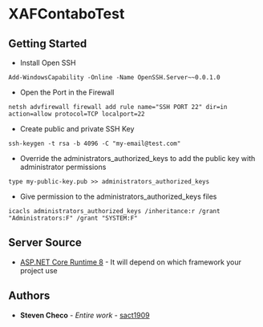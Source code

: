 # XAFContaboTest

## Getting Started
- Install Open SSH
```
Add-WindowsCapability -Online -Name OpenSSH.Server~~0.0.1.0
```
- Open the Port in the Firewall
```
netsh advfirewall firewall add rule name="SSH PORT 22" dir=in action=allow protocol=TCP localport=22
```
- Create public and private SSH Key
```
ssh-keygen -t rsa -b 4096 -C "my-email@test.com"
```
- Override the administrators_authorized_keys to add the public key with administrator permissions
```
type my-public-key.pub >> administrators_authorized_keys
```
- Give permission to the administrators_authorized_keys files
```
icacls administrators_authorized_keys /inheritance:r /grant "Administrators:F" /grant "SYSTEM:F"
```
## Server Source

* [ASP.NET Core Runtime 8](https://dotnet.microsoft.com/en-us/download/dotnet/8.0) - It will depend on which framework your project use

## Authors

* **Steven Checo** - *Entire work* - [sact1909](https://github.com/sact1909)
